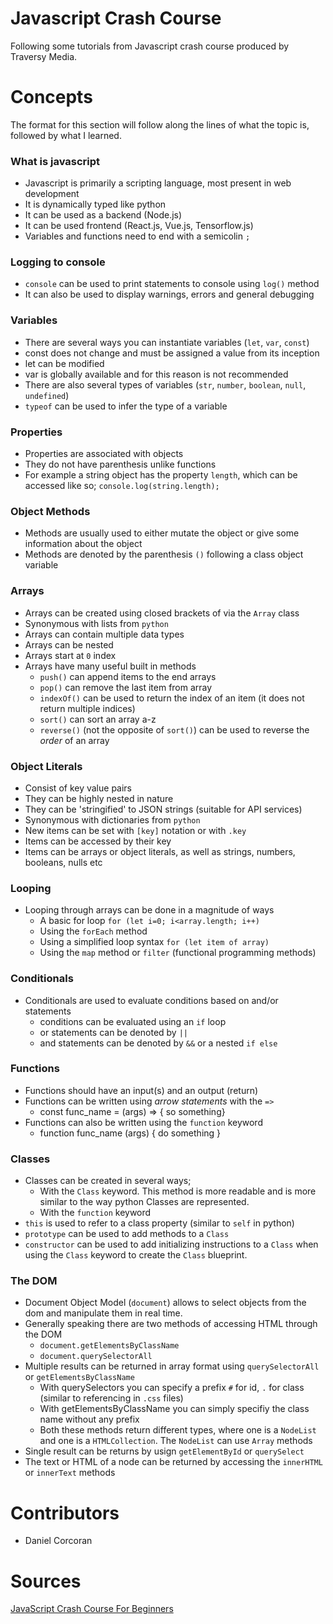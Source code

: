 # Javascript Crash Course
Following some tutorials from Javascript crash course produced by Traversy Media.

# Concepts
The format for this section will follow along the lines of what the topic is, followed by what I learned.

### What is javascript
- Javascript is primarily a scripting language, most present in web development
- It is dynamically typed like python
- It can be used as a backend (Node.js)
- It can be used frontend (React.js, Vue.js, Tensorflow.js)
- Variables and functions need to end with a semicolin `;`

### Logging to console
- `console` can be used to print statements to console using `log()` method
- It can also be used to display warnings, errors and general debugging 

### Variables
- There are several ways you can instantiate variables (`let`, `var`, `const`)
- const does not change and must be assigned a value from its inception
- let can be modified
- var is globally available and for this reason is not recommended
- There are also several types of variables (`str`, `number`, `boolean`, `null`, `undefined`)
- `typeof` can be used to infer the type of a variable

### Properties
- Properties are associated with objects
- They do not have parenthesis unlike functions
- For example a string object has the property `length`, which can be accessed like so; `console.log(string.length);`

### Object Methods
- Methods are usually used to either mutate the object or give some information about the object
- Methods are denoted by the parenthesis `()` following a class object variable

### Arrays
- Arrays can be created using closed brackets of via the `Array` class
- Synonymous with lists from `python`
- Arrays can contain multiple data types
- Arrays can be nested
- Arrays start at `0` index
- Arrays have many useful built in methods
    - `push()` can append items to the end arrays
    - `pop()` can remove the last item from array
    - `indexOf()` can be used to return the index of an item (it does not return multiple indices)
    - `sort()` can sort an array a-z
    - `reverse()` (not the opposite of `sort()`) can be used to reverse the *order* of an array

### Object Literals
- Consist of key value pairs
- They can be highly nested in nature
- They can be 'stringified' to JSON strings (suitable for API services)
- Synonymous with dictionaries from `python`
- New items can be set with `[key]` notation or with `.key`
- Items can be accessed by their key
- Items can be arrays or object literals, as well as strings, numbers, booleans, nulls etc

### Looping
- Looping through arrays can be done in a magnitude of ways
    - A basic for loop `for (let i=0; i<array.length; i++)`
    - Using the `forEach` method
    - Using a simplified loop syntax `for (let item of array)`
    - Using the `map` method or `filter` (functional programming methods)

### Conditionals
- Conditionals are used to evaluate conditions based on and/or statements
    - conditions can be evaluated using an `if` loop
    - or statements can be denoted by `||`
    - and statements can be denoted by `&&` or a nested `if else`

### Functions
- Functions should have an input(s) and an output (return)
- Functions can be written using *arrow statements* with the `=>`
    - const func_name = (args) => { so something}
- Functions can also be written using the `function` keyword
    - function func_name (args) { do something }

### Classes
- Classes can be created in several ways;
    - With the `Class` keyword. This method is more readable and is more similar to the way python Classes are represented. 
    - With the `function` keyword
- `this` is used to refer to a class property (similar to `self` in python)
- `prototype` can be used to add methods to a `Class`
- `constructor` can be used to add initializing instructions to a `Class` when using the `Class` keyword to create the `Class` blueprint.

### The DOM
- Document Object Model (`document`) allows to select objects from the dom and manipulate them in real time.
- Generally speaking there are two methods of accessing HTML through the DOM
    - `document.getElementsByClassName`
    - `document.querySelectorAll`
- Multiple results can be returned in array format using `querySelectorAll` or `getElementsByClassName`
    - With querySelectors you can specify a prefix `#` for id, `.` for class (similar to referencing in `.css` files)
    - With getElementsByClassName you can simply specifiy the class name without any prefix
    - Both these methods return different types, where one is a `NodeList` and one is a `HTMLCollection`. The `NodeList` can use `Array` methods
- Single result can be returns by usign `getElementById` or `querySelect`
- The text or HTML of a node can be returned by accessing the `innerHTML` or `innerText` methods


# Contributors
- Daniel Corcoran

# Sources 
[JavaScript Crash Course For Beginners](https://www.youtube.com/watch?v=hdI2bqOjy3c)